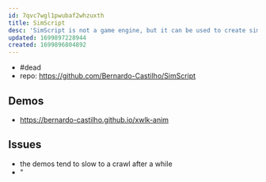 ```yaml
---
id: 7qvc7wgl1pwubaf2whzuxth
title: SimScript
desc: 'SimScript is not a game engine, but it can be used to create simple games such as the classic Asteroids.'
updated: 1699897228944
created: 1699896804892
---
```


- #dead
- repo: https://github.com/Bernardo-Castilho/SimScript

## Demos

- https://bernardo-castilho.github.io/xwlk-anim

## Issues

- the demos tend to slow to a crawl after a while
- "